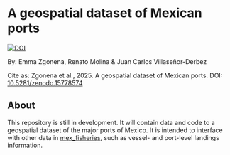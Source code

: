 # A geospatial dataset of Mexican ports
[![DOI](https://zenodo.org/badge/DOI/10.5281/zenodo.15778575.svg)](https://doi.org/10.5281/zenodo.15778575)

By: Emma Zgonena, Renato Molina & Juan Carlos Villaseñor-Derbez

Cite as: Zgonena et al., 2025. A geospatial dataset of Mexican ports. DOI: [10.5281/zenodo.15778574](https://zenodo.org/records/15778575#:~:text=10.5281/zenodo.15778574)

## About
This repository is still in development. It will contain data and code to a geospatial dataset of the major ports of Mexico. It is intended to interface with other data in [mex_fisheries](https://github.com/jcvdav/mex_fisheries), such as vessel- and port-level landings information.

